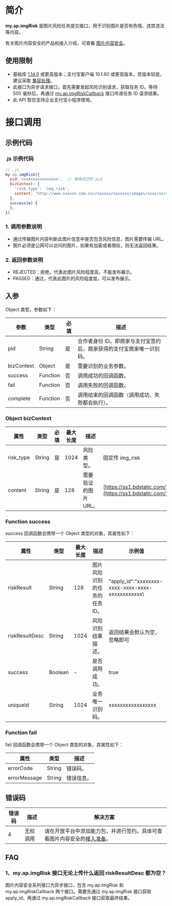 # 简介
**my.ap.imgRisk** 是图片风险任务提交接口，用于识别图片是否有色情、违禁违法等内容。

有关图片内容安全的产品和接入介绍，可查看 [图片内容安全](https://opendocs.alipay.com/mini/introduce/img_risk)。

## 使用限制

- 基础库 [1.14.0](https://opendocs.alipay.com/mini/framework/lib) 或更高版本；支付宝客户端 10.1.60 或更高版本，若版本较低，建议采取 [兼容处理](https://opendocs.alipay.com/mini/framework/compatibility)。
- 此接口为异步请求接口，首先需要发起风险识别请求，获取任务 ID。等待 500 毫秒后，再通过 [my.ap.imgRiskCallback](https://opendocs.alipay.com/mini/api/ze6675) 接口传递任务 ID 请求结果。
- 此 API 暂仅支持企业支付宝小程序使用。

# 接口调用

## 示例代码

### .js 示例代码
```javascript
// .js
my.ap.imgRisk({
  pid:'xxxxxxxxxxxxxxxx',  // 替换成您的 pid
  bizContext: {
    'risk_type': 'img_risk',
    content: 'http://www.xxxxxx.com.cn//xxxxxx/xxxxxxx/images/xxxx/xx/xxx.png'
  },
  success(e) {
  },
})
```

### 1. 调用参数说明

- 通过传输图片内容判断此图片信息中是否包含风险信息，图片需要传输 URL。
- 图片必须是公网可以访问的图片，如果有加密或者限权，则无法返回结果。

### 2. 返回参数说明

- REJECTED：拒绝，代表此图片风险程度高，不能发布展示。
- PASSED：通过，代表此图片的风险程度低，可以发布展示。

## 入参

Object 类型，参数如下：

| **参数** | **类型** | **必填** | **描述** |
| --- | --- | --- | --- |
| pid | String | 是 | 合作者身份 ID。即商家与支付宝签约后，商家获得的支付宝商家唯一识别码。 |
| bizContext | Object | 是 | 需要识别的业务参数。 |
| success | Function | 否 | 调用成功的回调函数。 |
| fail | Function | 否 | 调用失败的回调函数。 |
| complete | Function | 否 | 调用结束的回调函数（调用成功、失败都会执行）。 |

### Object bizContext
| **属性** | **类型** | **必填** | **最大长度** | **描述** | **示例值** |
| --- | --- | --- | --- | --- | --- |
| risk_type | String | 是 | 1024 | 风险类型。 | 固定传 img_risk |
| content | String | 是 | 128 | 需要验证的图片 URL。 | [https://ss1.bdstatic.com/70cFvXSh_Q1YnxGkpoWK1HF6hhy/it/u=3180559933,1841450308&fm=26&gp=0.jpg](https://ss1.bdstatic.com/70cFvXSh_Q1YnxGkpoWK1HF6hhy/it/u=3180559933,1841450308&fm=26&gp=0.jpg) |

### Function success
success 回调函数会携带一个 Object 类型的对象，其属性如下：

| **属性** | **类型** | **最大长度** | **描述** | **示例值** |
| --- | --- | --- | --- | --- |
| riskResult      | String | 128 | 图片风险识别的任务的任务 ID。 | \"apply_id\":\"xxxxxxxx-xxxx-xxxx-xxxx-xxxxxxxxxxxx\ |
| riskResultDesc | String | 1024 | 风险识别结果描述。 | 返回结果会默认为空，忽略即可 |
| success | Boolean | - | 是否调用成功。 | true |
| uniqueId | String | 1024 | 业务唯一识别码。 | xxxxxxxxxxxxxxxxx |

### Function fail
fail 回调函数会携带一个 Object 类型的对象，其属性如下：

| **属性** | **类型** | **描述** |
| --- | --- | --- |
| errorCode | String | 错误码。 |
| errorMessage | String | 错误信息。 |

## 错误码

| 错误码 | 描述     | 解决方案                                                     |
| ------ | -------- | ------------------------------------------------------------ |
| 4      | 无权调用 | 请在开放平台中添加能力包，并进行签约。具体可查看图片内容安全的[接入准备](https://opendocs.alipay.com/mini/02ttpx)。 |

## FAQ

### 1、my.ap.imgRisk 接口无论上传什么返回 riskResultDesc 都为空？

图片内容安全系列接口为异步接口，包含 my.ap.imgRisk 和 my.ap.imgRiskCallback 两个接口。需要先通过 my.ap.imgRisk 接口获取 apply_id，再通过 my.ap.imgRiskCallback 接口获取最终结果。


